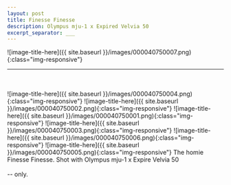 ```yaml
---
layout: post
title: Finesse Finesse
description: Olympus mju-1 x Expired Velvia 50
excerpt_separator: ___
---
```

  ![image-title-here]({{ site.baseurl }}/images/000040750007.png){:class="img-responsive"}
  ___
  <br/>
  <br/>
  ![image-title-here]({{ site.baseurl }}/images/000040750004.png){:class="img-responsive"}
  ![image-title-here]({{ site.baseurl }}/images/000040750002.png){:class="img-responsive"}
  ![image-title-here]({{ site.baseurl }}/images/000040750001.png){:class="img-responsive"}
  ![image-title-here]({{ site.baseurl }}/images/000040750003.png){:class="img-responsive"}
  ![image-title-here]({{ site.baseurl }}/images/000040750006.png){:class="img-responsive"}
  ![image-title-here]({{ site.baseurl }}/images/000040750005.png){:class="img-responsive"} 
  The homie Finesse Finesse. Shot with Olympus mju-1 x Expire Velvia 50
  <br/>
  <br/>
  -- only.
